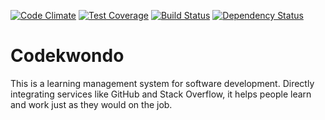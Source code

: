 [![Code Climate](https://codeclimate.com/github/chrisvfritz/codekwondo/badges/gpa.svg)](https://codeclimate.com/github/chrisvfritz/codekwondo) [![Test Coverage](https://codeclimate.com/github/chrisvfritz/codekwondo/badges/coverage.svg)](https://codeclimate.com/github/chrisvfritz/codekwondo) [![Build Status](https://travis-ci.org/chrisvfritz/codekwondo.svg?branch=production)](https://travis-ci.org/chrisvfritz/codekwondo) [![Dependency Status](https://gemnasium.com/chrisvfritz/codekwondo.svg)](https://gemnasium.com/chrisvfritz/codekwondo)

# Codekwondo

This is a learning management system for software development. Directly integrating services like GitHub and Stack Overflow, it helps people learn and work just as they would on the job.